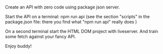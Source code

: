 Create an API with zero code using 
package json server.

Start the API on a terminal:
npm run api
(see the section "scripts" in the package.json file:
there you find what "npm run api" really does
)

On a second terminal start the HTML DOM project
with liveserver. And train some fetch against your fancy API.

Enjoy buddy!
